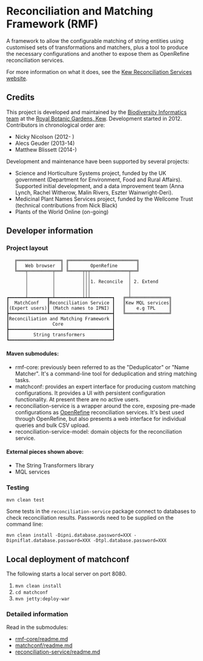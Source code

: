# Reconciliation and Matching Framework (RMF)

A framework to allow the configurable matching of string entities using customised sets of transformations and matchers, plus a tool to produce the necessary configurations and another to expose them as OpenRefine reconciliation services.

For more information on what it does, see the [Kew Reconciliation Services website](http://data1.kew.org/reconciliation/).

## Credits

This project is developed and maintained by the [Biodiversity Informatics team](http://www.kew.org/science-conservation/people-and-data/science-directory/teams/biodiversity-informatics-and-spatial) at the [Royal Botanic Gardens, Kew](http://www.kew.org/). Development started in 2012.  Contributors in chronological order are:

* Nicky Nicolson (2012- )
* Alecs Geuder (2013-14)
* Matthew Blissett (2014-)

Development and maintenance have been supported by several projects:

* Science and Horticulture Systems project, funded by the UK government (Department for Environment, Food and Rural Affairs). Supported initial development, and a data improvement team (Anna Lynch, Rachel Witherow, Malin Rivers, Eszter Wainwright-Deri). 
* Medicinal Plant Names Services project, funded by the Wellcome Trust (technical contributions from Nick Black)
* Plants of the World Online (on-going)

## Developer information

### Project layout

       ╔════════════════╗ ╔═════════════════════════╗
       ║   Web browser  ║ ║        OpenRefine       ║
       ╚═══╤═════════╤══╝ ╚═════╤╤╤══════════════╤══╝
           │         │          │││              │
           │         │          │││1. Reconcile  │ 2. Extend
           │         │          │││              │
           │         │          │││              │
    ┏━━━━━━┷━━━━━━━┳━┷━━━━━━━━━━┷┷┷━━━━━━━━┓   ╔═╧══════════════╗
    ┃  MatchConf   ┃Reconciliation Service ┃   ║Kew MQL services║
    ┃(Expert users)┃ (Match names to IPNI) ┃   ║    e.g TPL     ║
    ┣━━━━━━━━━━━━━━┻━━━━━━━━━━━━━━━━━━━━━━━┫   ╚════════════════╝
    ┃Reconciliation and Matching Framework ┃
    ┃                Core                  ┃
    ┣━━━━━━━━━━━━━━━━━━━━━━━━━━━━━━━━━━━━━━┫
    ┃         String transformers          ┃
    ┗━━━━━━━━━━━━━━━━━━━━━━━━━━━━━━━━━━━━━━┛

#### Maven submodules:

* rmf-core: previously been referred to as the "Deduplicator" or "Name Matcher".
  It's a command-line tool for deduplication and string matching tasks.
* matchconf: provides an expert interface for producing custom matching configurations.
  It provides a UI with persistent configuration functionality.
  At present there are no active users.
* reconciliation-service is a wrapper around the core, exposing pre-made configurations
  as [OpenRefine](http://www.openrefine.org/) reconciliation services.
  It's best used through OpenRefine, but also presents a web interface
  for individual queries and bulk CSV upload.
* reconciliation-service-model: domain objects for the reconciliation service.

#### External pieces shown above:

* The String Transformers library
* MQL services

### Testing

`mvn clean test`

Some tests in the `reconciliation-service` package connect to databases to check reconciliation results.  Passwords need to be supplied on the command line:

`mvn clean install -Dipni.database.password=XXX -Dipniflat.database.password=XXX -Dtpl.database.password=XXX`

## Local deployment of matchconf
The following starts a local server on port 8080.

1. `mvn clean install`
2. `cd matchconf`
3. `mvn jetty:deploy-war`

### Detailed information

Read in the submodules:

* [rmf-core/readme.md](rmf-core/readme.md)
* [matchconf/readme.md](matchconf/readme.md)
* [reconciliation-service/readme.md](reconciliation-service/readme.md)
